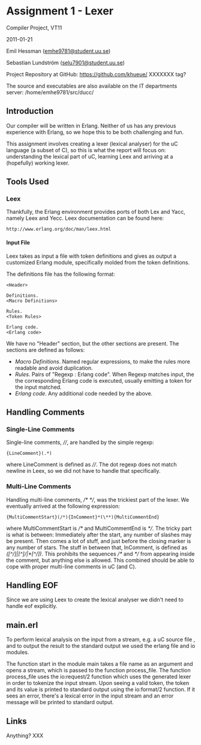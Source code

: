 # Assignment 1 - Lexer

Compiler Project, VT11

2011-01-21

Emil Hessman (emhe9781@student.uu.se)

Sebastian Lundström (selu7901@student.uu.se)

Project Repository at GitHub: https://github.com/khueue/ XXXXXXX tag?

The source and executables are also available on the IT departments server:
/home/emhe9781/src/ducc/ 

## Introduction

Our compiler will be written in Erlang. Neither of us has any previous
experience with Erlang, so we hope this to be both challenging and fun.

This assignment involves creating a lexer (lexical analyser) for the uC
language (a subset of C), so this is what the report will focus on:
understanding the lexical part of uC, learning Leex and arriving at a
(hopefully) working lexer.

## Tools Used

### Leex

Thankfully, the Erlang environment provides ports of both Lex and Yacc, namely
Leex and Yecc. Leex documentation can be found here:

    http://www.erlang.org/doc/man/leex.html

#### Input File

Leex takes as input a file with token definitions and gives as output a
customized Erlang module, specifically molded from the token definitions.

The definitions file has the following format:

    <Header>

    Definitions.
    <Macro Definitions>

    Rules.
    <Token Rules>

    Erlang code.
    <Erlang code>

We have no "Header" section, but the other sections are present. The sections
are defined as follows:

 * _Macro Definitions_. Named regular expressions, to make the rules more
     readable and avoid duplication.
 * _Rules_. Pairs of "Regexp : Erlang code". When Regexp matches input, the
     the corresponding Erlang code is executed, usually emitting a token for
     the input matched.
 * _Erlang code_. Any additional code needed by the above.

## Handling Comments

### Single-Line Comments

Single-line comments, _//_, are handled by the simple regexp:

    {LineComment}(.*)

where LineComment is defined as _//_. The dot regexp does not match newline in
Leex, so we did not have to handle that specifically.

### Multi-Line Comments 

Handling multi-line comments, _/* */_, was the trickiest part of the lexer. We
eventually arrived at the following expression:

    {MultiCommentStart}(/*){InComment}*(\**){MultiCommentEnd}

where MultiCommentStart is _/*_ and MultiCommentEnd is _*/_. The tricky part
is what is between: Immediately after the start, any number of slashes may be
present. Then comes a lot of stuff, and just before the closing marker is any
number of stars. The stuff in between that, InComment, is defined as
_([^*/]|[^*]/|\*[^/])_. This prohibits the sequences _/*_ and _*/_ from
appearing inside the comment, but anything else is allowed. This combined
should be able to cope with proper multi-line comments in uC (and C).

## Handling EOF

Since we are using Leex to create the lexical analyser we didn't need to 
handle eof explicitly. 

## main.erl 

To perform lexical analysis on the input from a stream, e.g. a uC source file
, and to output the result to the standard output we used the erlang file and
io modules.

The function start in the module main takes a file name as an argument and
opens a stream, which is passed to the function process_file.
The function process_file uses the io:request/2 function which uses the 
generated lexer in order to tokenize the input stream.
Upon seeing a valid token, the token and its value is printed to standard 
output using the io:format/2 function. If it sees an error, there's a
lexical error in the input stream and an error message will be printed to
standard output.

## Links

Anything? XXX
